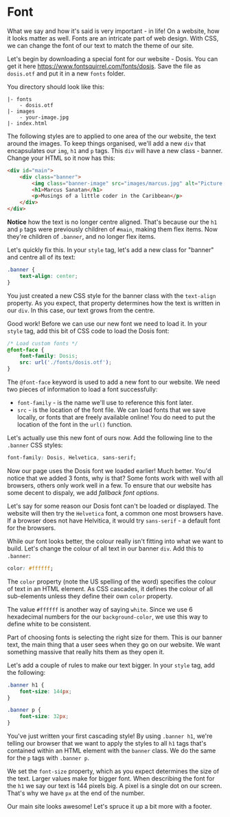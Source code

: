 # Font

What we say and how it's said is very important \- in life! On a website, how it looks matter as well. Fonts are an intricate part of web design. With CSS, we can change the font of our text to match the theme of our site.

Let's begin by downloading a special font for our website \- Dosis. You can get it here <https://www.fontsquirrel.com/fonts/dosis>. Save the file as `dosis.otf` and put it in a new `fonts` folder.

You directory should look like this:

```plaintext
|- fonts
    - dosis.otf
|- images
    - your-image.jpg
|- index.html
```

The following styles are to applied to one area of the our website, the text around the images. To keep things organised, we'll add a new `div` that encapsulates our `img`, `h1` and `p` tags. This `div` will have a new class \- banner. Change your HTML so it now has this:

```html
<div id="main">
    <div class="banner">
        <img class="banner-image" src="images/marcus.jpg" alt="Picture of me" width="300px">
        <h1>Marcus Sanatan</h1>
        <p>Musings of a little coder in the Caribbean</p>
    </div>
</div>
```

**Notice** how the text is no longer centre aligned. That's because our the `h1` and `p` tags were previously children of `#main`, making them flex items. Now they're children of `.banner`, and no longer flex items.

Let's quickly fix this. In your `style` tag, let's add a new class for "banner" and centre all of its text:

```css
.banner {
    text-align: center;
}
```

You just created a new CSS style for the banner class with the `text-align` property. As you expect, that property determines how the text is written in our `div`. In this case, our text grows from the centre.

Good work! Before we can use our new font we need to load it. In your `style` tag, add this bit of CSS code to load the Dosis font:

```css
/* Load custom fonts */
@font-face {
    font-family: Dosis;
    src: url('./fonts/dosis.otf');
}
```

The `@font-face` keyword is used to add a new font to our website. We need two pieces of information to load a font successfully:

* `font-family` \- is the name we'll use to reference this font later.
* `src` \- is the location of the font file. We can load fonts that we save locally, or fonts that are freely available online! You do need to put the location of the font in the `url()` function.

Let's actually use this new font of ours now. Add the following line to the `.banner` CSS styles:

```css
font-family: Dosis, Helvetica, sans-serif;
```

Now our page uses the Dosis font we loaded earlier! Much better. You'd notice that we added 3 fonts, why is that? Some fonts work with well with all browsers, others only work well in a few. To ensure that our website has some decent to dispaly, we add *fallback font options*.

Let's say for some reason our Dosis font can't be loaded or displayed. The website will then try the `Helvetica` font, a common one most browsers have. If a browser does not have Helvitica, it would try `sans-serif` \- a default font for the browsers.

While our font looks better, the colour really isn't fitting into what we want to build. Let's change the colour of all text in our banner `div`. Add this to `.banner`:

```css
color: #ffffff;
```

The `color` property (note the US spelling of the word) specifies the colour of text in an HTML element. As CSS cascades, it defines the colour of all sub-elements unless they define their own `color` property.

The value `#ffffff` is another way of saying `white`. Since we use 6 hexadecimal numbers for the our `background-color`, we use this way to define white to be consistent.

Part of choosing fonts is selecting the right size for them. This is our banner text, the main thing that a user sees when they go on our website. We want something massive that really hits them as they open it.

Let's add a couple of rules to make our text bigger. In your `style` tag, add the following:

```css
.banner h1 {
    font-size: 144px;
}

.banner p {
    font-size: 32px;
}
```

You've just written your first cascading style! By using `.banner h1`, we're telling our browser that we want to apply the styles to all `h1` tags that's contained within an HTML element with the `banner` class. We do the same for the `p` tags with `.banner p`.

We set the `font-size` property, which as you expect determines the size of the text. Larger values make for bigger font. When describing the font for the `h1` we say our text is 144 pixels big. A pixel is a single dot on our screen. That's why we have `px` at the end of the number.

Our main site looks awesome! Let's spruce it up a bit more with a footer.
